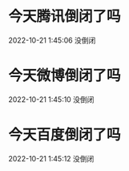 # 今天腾讯倒闭了吗

2022-10-21 1:45:06 没倒闭

# 今天微博倒闭了吗

2022-10-21 1:45:10 没倒闭

# 今天百度倒闭了吗

2022-10-21 1:45:12 没倒闭

